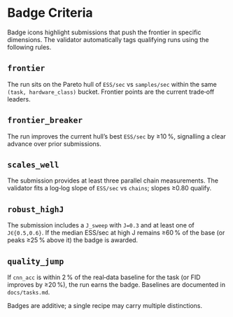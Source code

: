 # Badge Criteria

Badge icons highlight submissions that push the frontier in specific dimensions. The validator automatically tags qualifying runs using the following rules.

## `frontier`
The run sits on the Pareto hull of `ESS/sec` vs `samples/sec` within the same `(task, hardware_class)` bucket. Frontier points are the current trade‑off leaders.

## `frontier_breaker`
The run improves the current hull’s best `ESS/sec` by ≥10 %, signalling a clear advance over prior submissions.

## `scales_well`
The submission provides at least three parallel chain measurements. The validator fits a log‑log slope of `ESS/sec` vs `chains`; slopes ≥0.80 qualify.

## `robust_highJ`
The submission includes a `J_sweep` with `J=0.3` and at least one of `J∈{0.5,0.6}`. If the median ESS/sec at high J remains ≥60 % of the base (or peaks ≥25 % above it) the badge is awarded.

## `quality_jump`
If `cnn_acc` is within 2 % of the real‑data baseline for the task (or FID improves by ≥20 %), the run earns the badge. Baselines are documented in `docs/tasks.md`.

Badges are additive; a single recipe may carry multiple distinctions.
